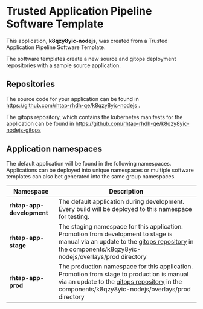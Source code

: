 # Trusted Application Pipeline Software Template

This application, **k8qzy8yic-nodejs**, was created from a Trusted Application Pipeline Software Template.

The software templates create a new source and gitops deployment repositories with a sample source application. 

## Repositories

The source code for your application can be found in [https://github.com/rhtap-rhdh-qe/k8qzy8yic-nodejs ](https://github.com/rhtap-rhdh-qe/k8qzy8yic-nodejs ).
 
The gitops repository, which contains the kubernetes manifests for the application can be found in 
[https://github.com/rhtap-rhdh-qe/k8qzy8yic-nodejs-gitops ](https://github.com/rhtap-rhdh-qe/k8qzy8yic-nodejs-gitops ) 

## Application namespaces 

The default application will be found in the following namespaces. Applications can be deployed into unique namespaces or multiple software templates can also bet generated into the same group namespaces.  

|  Namespace   |  Description   |  
| -------- | -------- |   
| **rhtap-app-development** | The default application during development. Every build will be deployed to this namespace for testing. | 
| **rhtap-app-stage** | The staging namespace for this application. Promotion from development to stage is manual via an update to the [gitops repository](https://github.com/rhtap-rhdh-qe/k8qzy8yic-nodejs-gitops ) in the components/k8qzy8yic-nodejs/overlays/prod directory |  
| **rhtap-app-prod** | The production namespace for this application. Promotion from stage to production is manual via an update to the [gitops repository](https://github.com/rhtap-rhdh-qe/k8qzy8yic-nodejs-gitops ) in the components/k8qzy8yic-nodejs/overlays/prod directory | 